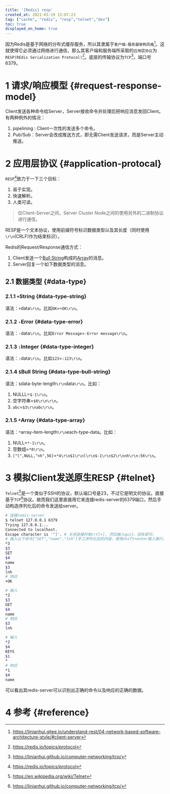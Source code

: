 ```yaml
---
title: '[Redis] resp'
created_at: 2021-03-19 13:07:23
tag: ["cache", "redis", "resp","telnet","dev"]
toc: true
displayed_on_home: true
---
```


因为Redis是基于网络的分布式缓存服务，所以其隶属于`客户端-服务器架构风格`[^client-server]。这就使得它必须通过网络进行通信，那么其客户端和服务端所采取的`应用层协议`为`RESP(REdis Serialization Protocol)`[^resp]。底层的传输协议为`TCP`[^tcp]，端口号6379。

# 1 请求/响应模型 {#request-response-model}

Client发送各种命令给Server，Server接收命令并处理后把响应消息发回Client。有两种例外的情况：
1. pipelining : Client一次性的发送多个命令。
2. Pub/Sub：Server会改成推送方式，即无需Client发送请求，而是Server主动推送。


# 2 应用层协议 {#application-protocal}

`RESP`[^resp]致力于一下三个目标：
1. 易于实现。
2. 快速解析。
3. 人类可读。

> 仅Client-Server之间，Server Cluster Node之间的使用另外的二进制协议进行通信。

RESP是一个文本协议，使用前缀符号标识数据类型以及其长度（同时使用`\r\n`(CRLF)作为结束标识）。

Redis的Request/Response通信方式：
1. Client发送一个[Bull String](#data-type-bull-string)构成的[Array](#data-type-array)的消息。
2. Server回复一个如下数据类型的消息。

## 2.1 数据类型 {#data-type}
### 2.1.1 `+`String {#data-type-string}

语法：`+`data`\r\n`。比如`OK`=`+OK\r\n`。
### 2.1.2 `-`Error {#data-type-error}

语法：`-`data`\r\n`。比如`Error Message`=`-Error message\r\n`。

### 2.1.3 `:`Integer {#data-type-integer}

语法：`:`data`\r\n`。比如`123`=`:123\r\n`。

### 2.1.4 `$`Bull String {#data-type-bull-string}

语法：`$`data-byte-length`\r\n`data`\r\n`。比如：
1. NULLL=`$-1\r\n`。
2. 空字符串=`$0\r\n\r\n`。
3. `abc`=`$3\r\nabc\r\n`。
### 2.1.5 `*`Array {#data-type-array}

语法：`*`array-item-length`\r\n`each-type-data。比如：
1. NULL=`*-1\r\n`。
2. 空数组=`*0\r\n`。
3. `["l",NULL,"nh",56]`=`*4\r\n$1\r\nl\r\n$-1\r\n$2\r\nnh\r\n:56\r\n`。


# 3 模拟Client发送原生RESP {#telnet}

`Telnet`[^telnet]是一个类似于SSH的协议，默认端口号是23，不过它是明文的协议。直接基于`TCP`[^tcp]协议。故而我们这里直接用它来连接redis-server的6379端口，然后手动构造序列化后的命令发送给server。


```sh
# 连接redis-server
$ telnet 127.0.0.1 6379
Trying 127.0.0.1...
Connected to localhost.
Escape character is '^]'. # 关闭连接时按crtl+], 然后输入quit，回车即可。
# 输入以下命令["SET","name","lnh"]手工序列化后的内容，使用shift+enter输入换行，enter执行发送。
*3
$3
SET
$4
name
$3
lnh
# 响应
+OK

# 输入
*2
$3
GET
$4
name
# 响应
$3
lnh

# 输入
*2
$4
KEYS
$1
*
# 响应
*1
$4
name
```
可以看出其redis-server可以识别出正确的命令以及响应的正确的数据。

# 4 参考 {#reference}

[^client-server]:<https://linianhui.gitee.io/understand-rest/04-network-based-software-architecture-style/#client-server>
[^resp]:<https://redis.io/topics/protocol>
[^tcp]:<https://linianhui.github.io/computer-networking/tcp/>
[^telnet]:<https://en.wikipedia.org/wiki/Telnet>

